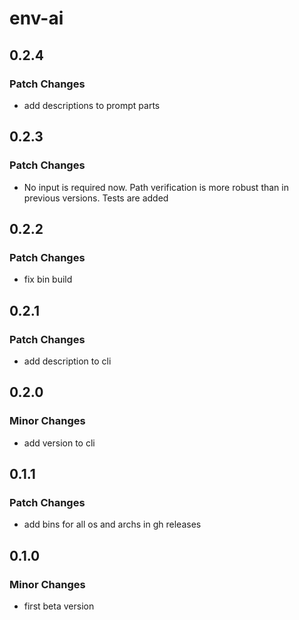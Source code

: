 # env-ai

## 0.2.4

### Patch Changes

- add descriptions to prompt parts

## 0.2.3

### Patch Changes

- No input is required now. Path verification is more robust than in previous versions. Tests are added

## 0.2.2

### Patch Changes

- fix bin build

## 0.2.1

### Patch Changes

- add description to cli

## 0.2.0

### Minor Changes

- add version to cli

## 0.1.1

### Patch Changes

- add bins for all os and archs in gh releases

## 0.1.0

### Minor Changes

- first beta version
